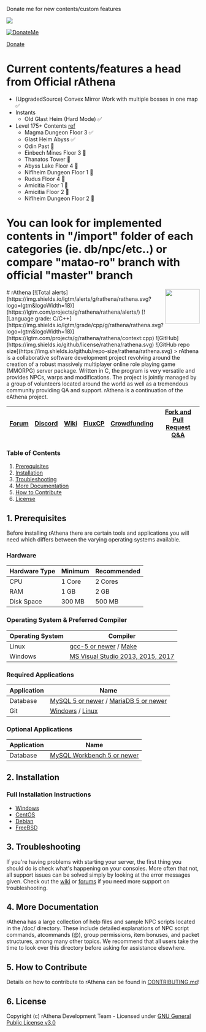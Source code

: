 Donate me for new contents/custom features

<img src="https://64.media.tumblr.com/ef9a3c3ae97e2cb47b8120aa712dfa65/tumblr_inline_mwkm8w4B1G1rxzg7g.gif">

<a href="[http://google.com.au/](https://www.paypal.com/cgi-bin/webscr?cmd=_xclick&business=EFV4JT97G462S&lc=GB&button_subtype=services&currency_code=USD&bn=PP%2dBuyNowBF%3atumblr_inline_mwkm8w4B1G1rxzg7g%2egif%3aNonHosted)" rel="Donate Me">![DonateMe](https://64.media.tumblr.com/ef9a3c3ae97e2cb47b8120aa712dfa65/tumblr_inline_mwkm8w4B1G1rxzg7g.gif)</a>

[Donate]()

# Current contents/features a head from Official rAthena
- (UpgradedSource) Convex Mirror Work with multiple bosses in one map :white_check_mark:
- Instants
  - Old Glast Heim (Hard Mode) :white_check_mark:
- Level 175+ Contents [ref](https://hazyforest.com/lv175_exp_quests)
  - Magma Dungeon Floor 3 :white_check_mark:
  - Glast Heim Abyss :white_check_mark:
  - Odin Past :construction:
  - Einbech Mines Floor 3 :construction:
  - Thanatos Tower :construction:
  - Abyss Lake Floor 4 :construction:
  - Niflheim Dungeon Floor 1 :construction:
  - Rudus Floor 4 :construction:
  - Amicitia Floor 1 :construction:
  - Amicitia Floor 2 :construction:
  - Niflheim Dungeon Floor 2 :construction:

# You can look for implemented contents in "/import" folder of each categories (ie. db/npc/etc..) or compare "matao-ro" branch with official "master" branch


<img src="doc/logo.png" align="right" height="90" />
# rAthena
[![Total alerts](https://img.shields.io/lgtm/alerts/g/rathena/rathena.svg?logo=lgtm&logoWidth=18)](https://lgtm.com/projects/g/rathena/rathena/alerts/) [![Language grade: C/C++](https://img.shields.io/lgtm/grade/cpp/g/rathena/rathena.svg?logo=lgtm&logoWidth=18)](https://lgtm.com/projects/g/rathena/rathena/context:cpp) ![GitHub](https://img.shields.io/github/license/rathena/rathena.svg) ![GitHub repo size](https://img.shields.io/github/repo-size/rathena/rathena.svg)
> rAthena is a collaborative software development project revolving around the creation of a robust massively multiplayer online role playing game (MMORPG) server package. Written in C, the program is very versatile and provides NPCs, warps and modifications. The project is jointly managed by a group of volunteers located around the world as well as a tremendous community providing QA and support. rAthena is a continuation of the eAthena project.

[Forum](https://rathena.org/board)|[Discord](https://rathena.org/discord)|[Wiki](https://github.com/rathena/rathena/wiki)|[FluxCP](https://github.com/rathena/FluxCP)|[Crowdfunding](https://rathena.org/board/crowdfunding/)|[Fork and Pull Request Q&A](https://rathena.org/board/topic/86913-pull-request-qa/)
--------|--------|--------|--------|--------|--------

### Table of Contents
1. [Prerequisites](#1-prerequisites)
2. [Installation](#2-installation)
3. [Troubleshooting](#3-troubleshooting)
4. [More Documentation](#4-more-documentation)
5. [How to Contribute](#5-how-to-contribute)
6. [License](#6-license)

## 1. Prerequisites
Before installing rAthena there are certain tools and applications you will need which
differs between the varying operating systems available.

### Hardware
Hardware Type | Minimum | Recommended
------|------|------
CPU | 1 Core | 2 Cores
RAM | 1 GB | 2 GB
Disk Space | 300 MB | 500 MB

### Operating System & Preferred Compiler
Operating System | Compiler
------|------
Linux  | [gcc-5 or newer](https://www.gnu.org/software/gcc/gcc-5/) / [Make](https://www.gnu.org/software/make/)
Windows | [MS Visual Studio 2013, 2015, 2017](https://www.visualstudio.com/downloads/)

### Required Applications
Application | Name
------|------
Database | [MySQL 5 or newer](https://www.mysql.com/downloads/) / [MariaDB 5 or newer](https://downloads.mariadb.org/)
Git | [Windows](https://gitforwindows.org/) / [Linux](https://git-scm.com/download/linux)

### Optional Applications
Application | Name
------|------
Database | [MySQL Workbench 5 or newer](http://www.mysql.com/downloads/workbench/)

## 2. Installation 

### Full Installation Instructions
  * [Windows](https://github.com/rathena/rathena/wiki/Install-on-Windows)
  * [CentOS](https://github.com/rathena/rathena/wiki/Install-on-Centos)
  * [Debian](https://github.com/rathena/rathena/wiki/Install-on-Debian)
  * [FreeBSD](https://github.com/rathena/rathena/wiki/Install-on-FreeBSD)

## 3. Troubleshooting

If you're having problems with starting your server, the first thing you should
do is check what's happening on your consoles. More often that not, all support issues
can be solved simply by looking at the error messages given. Check out the [wiki](https://github.com/rathena/rathena/wiki)
or [forums](https://rathena.org/forum) if you need more support on troubleshooting.

## 4. More Documentation
rAthena has a large collection of help files and sample NPC scripts located in the /doc/
directory. These include detailed explanations of NPC script commands, atcommands (@),
group permissions, item bonuses, and packet structures, among many other topics. We
recommend that all users take the time to look over this directory before asking for
assistance elsewhere.

## 5. How to Contribute
Details on how to contribute to rAthena can be found in [CONTRIBUTING.md](https://github.com/rathena/rathena/blob/master/.github/CONTRIBUTING.md)!

## 6. License
Copyright (c) rAthena Development Team - Licensed under [GNU General Public License v3.0](https://github.com/rathena/rathena/blob/master/LICENSE)
